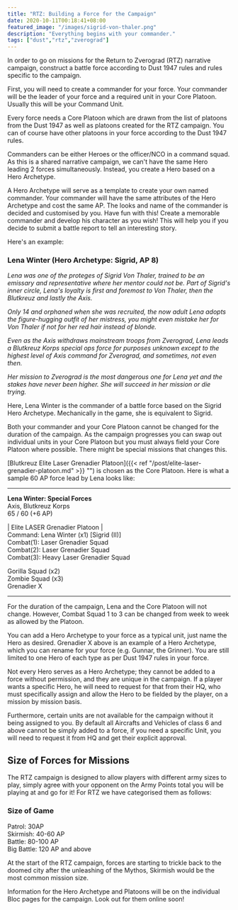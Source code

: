 ```yaml
---
title: "RTZ: Building a Force for the Campaign"
date: 2020-10-11T00:18:41+08:00
featured_image: "/images/sigrid-von-thaler.png"
description: "Everything begins with your commander."
tags: ["dust","rtz","zverograd"]
---
```


In order to go on missions for the Return to Zverograd (RTZ) narrative campaign, construct a battle force according to Dust 1947 rules and rules specific to the campaign.

First, you will need to create a commander for your force. Your commander will be the leader of your force and a required unit in your Core Platoon. Usually this will be your Command Unit.

Every force needs a Core Platoon which are drawn from the list of platoons from the Dust 1947 as well as platoons created for the RTZ campaign. You can of course have other platoons in your force according to the Dust 1947 rules.

Commanders can be either Heroes or the officer/NCO in a command squad. As this is a shared narrative campaign, we can't have the same Hero leading 2 forces simultaneously. Instead, you create a Hero based on a Hero Archetype.

A Hero Archetype will serve as a template to create your own named commander. Your commander will have the same attributes of the Hero Archetype and cost the same AP. The looks and name of the commander is decided and customised by you. Have fun with this! Create a memorable commander and develop his character as you wish! This will help you if you decide to submit a battle report to tell an interesting story.

Here's an example:

### Lena Winter (Hero Archetype: Sigrid, AP 8)

*Lena was one of the proteges of Sigrid Von Thaler, trained to be an emissary and representative where her mentor could not be. Part of Sigrid's inner circle, Lena's loyalty is first and foremost to Von Thaler, then the Blutkreuz and lastly the Axis.*

*Only 14 and orphaned when she was recruited, the now adult Lena adopts the figure-hugging outfit of her mistress, you might even mistake her for Von Thaler if not for her red hair instead of blonde.*

*Even as the Axis withdraws mainstream troops from Zverograd, Lena leads a Blutkreuz Korps special ops force for purposes unknown except to the highest level of Axis command for Zverograd, and sometimes, not even then.*

*Her mission to Zverograd is the most dangerous one for Lena yet and the stakes have never been higher. She will succeed in her mission or die trying.*

Here, Lena Winter is the commander of a battle force based on the Sigrid Hero Archetype. Mechanically in the game, she is equivalent to Sigrid.

Both your commander and your Core Platoon cannot be changed for the duration of the campaign. As the campaign progresses you can swap out individual units in your Core Platoon but you must always field your Core Platoon where possible. There might be special missions that changes this.

[Blutkreuz Elite Laser Grenadier Platoon]({{< ref "/post/elite-laser-grenadier-platoon.md" >}} "") is chosen as the Core Platoon. Here is what a sample 60 AP force lead by Lena looks like:
***
**Lena Winter: Special Forces**    
Axis, Blutkreuz Korps  
65 / 60 (+6 AP)  

| Elite LASER Grenadier Platoon |  
Command: Lena Winter (x1) [Sigrid (II)]  
Combat(1): Laser Grenadier Squad  
Combat(2): Laser Grenadier Squad  
Combat(3): Heavy Laser Grenadier Squad  

Gorilla Squad (x2)  
Zombie Squad (x3)  
Grenadier X
***

For the duration of the campaign, Lena and the Core Platoon will not change. However, Combat Squad 1 to 3 can be changed from week to week as allowed by the Platoon.

You can add a Hero Archetype to your force as a typical unit, just name the Hero as desired. Grenadier X above is an example of a Hero Archetype, which you can rename for your force (e.g. Gunnar, the Grinner). You are still limited to one Hero of each type as per Dust 1947 rules in your force.

Not every Hero serves as a Hero Archetype; they cannot be added to a force without permission, and they are unique in the campaign. If a player wants a specific Hero, he will need to request for that from their HQ, who must specifically assign and allow the Hero to be fielded by the player, on a mission by mission basis.

Furthermore, certain units are not available for the campaign without it being assigned to you. By default all Aircrafts and Vehicles of class 6 and above cannot be simply added to a force, if you need a specific Unit, you will need to request it from HQ and get their explicit approval.

## Size of Forces for Missions
The RTZ campaign is designed to allow players with different army sizes to play, simply agree with your opponent on the Army Points total you will be playing at and go for it! For RTZ we have categorised them as follows:

### Size of Game
Patrol: 30AP  
Skirmish: 40-60 AP  
Battle: 80-100 AP  
Big Battle: 120 AP and above

At the start of the RTZ campaign, forces are starting to trickle back to the doomed city after the unleashing of the Mythos, Skirmish would be the most common mission size.

Information for the Hero Archetype and Platoons will be on the individual Bloc pages for the campaign. Look out for them online soon!
